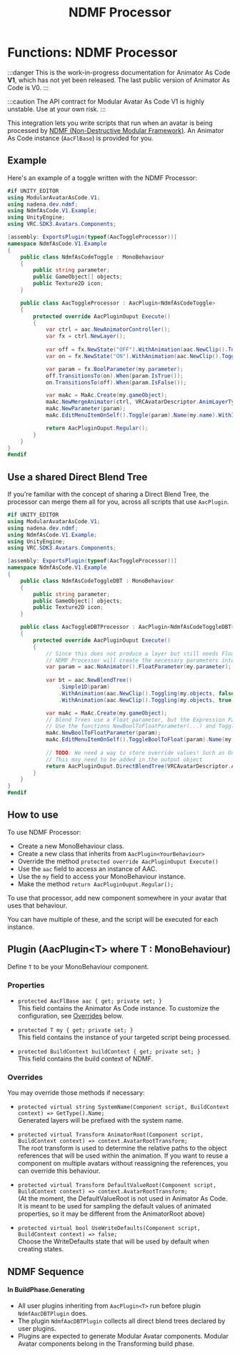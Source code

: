 ﻿---
sidebar_position: 8
title: "NDMF Processor"
---

# Functions: NDMF Processor

:::danger
This is the work-in-progress documentation for Animator As Code **V1**, which has not yet been released. The last public version of Animator As Code is V0.
:::

:::caution
The API contract for Modular Avatar As Code V1 is highly unstable. Use at your own risk.
:::

This integration lets you write scripts that run when an avatar is being processed by [NDMF (Non-Destructive Modular Framework)](https://github.com/bdunderscore/ndmf). An Animator As Code instance (`AacFlBase`) is provided for you.

## Example

Here's an example of a toggle written with the NDMF Processor:

```csharp
#if UNITY_EDITOR
using ModularAvatarAsCode.V1;
using nadena.dev.ndmf;
using NdmfAsCode.V1.Example;
using UnityEngine;
using VRC.SDK3.Avatars.Components;

[assembly: ExportsPlugin(typeof(AacToggleProcessor))]
namespace NdmfAsCode.V1.Example
{
    public class NdmfAsCodeToggle : MonoBehaviour
    {
        public string parameter;
        public GameObject[] objects;
        public Texture2D icon;
    }

    public class AacToggleProcessor : AacPlugin<NdmfAsCodeToggle>
    {
        protected override AacPluginOuput Execute()
        {
            var ctrl = aac.NewAnimatorController();
            var fx = ctrl.NewLayer();
            
            var off = fx.NewState("OFF").WithAnimation(aac.NewClip().Toggling(my.objects, false));
            var on = fx.NewState("ON").WithAnimation(aac.NewClip().Toggling(my.objects, true));

            var param = fx.BoolParameter(my.parameter);
            off.TransitionsTo(on).When(param.IsTrue());
            on.TransitionsTo(off).When(param.IsFalse());

            var maAc = MaAc.Create(my.gameObject);
            maAc.NewMergeAnimator(ctrl, VRCAvatarDescriptor.AnimLayerType.FX);
            maAc.NewParameter(param);
            maAc.EditMenuItemOnSelf().Toggle(param).Name(my.name).WithIcon(my.icon);

            return AacPluginOuput.Regular();
        }
    }
}
#endif
```

## Use a shared Direct Blend Tree

If you're familiar with the concept of sharing a Direct Blend Tree, the processor can merge them all for you, across all scripts that use `AacPlugin`.

```csharp
#if UNITY_EDITOR
using ModularAvatarAsCode.V1;
using nadena.dev.ndmf;
using NdmfAsCode.V1.Example;
using UnityEngine;
using VRC.SDK3.Avatars.Components;

[assembly: ExportsPlugin(typeof(AacToggleProcessor))]
namespace NdmfAsCode.V1.Example
{
    public class NdmfAsCodeToggleDBT : MonoBehaviour
    {
        public string parameter;
        public GameObject[] objects;
        public Texture2D icon;
    }

    public class AacToggleDBTProcessor : AacPlugin<NdmfAsCodeToggleDBT>
    {
        protected override AacPluginOuput Execute()
        {
            // Since this does not produce a layer but still needs Float parameters, use NoAnimator().
            // NDMF Processor will create the necessary parameters into the direct blend tree animator.
            var param = aac.NoAnimator().FloatParameter(my.parameter);
            
            var bt = aac.NewBlendTree()
                .Simple1D(param)
                .WithAnimation(aac.NewClip().Toggling(my.objects, false), 0)
                .WithAnimation(aac.NewClip().Toggling(my.objects, true), 1);

            var maAc = MaAc.Create(my.gameObject);
            // Blend Trees use a Float parameter, but the Expression Parameter can declare it as a bool.
            // Use the functions NewBoolToFloatParameter(...) and ToggleBoolToFloat(...) to reuse the parameter
            maAc.NewBoolToFloatParameter(param);
            maAc.EditMenuItemOnSelf().ToggleBoolToFloat(param).Name(my.name).WithIcon(my.icon);
            
            // TODO: We need a way to store override values! Such as One = 1, or Smoothing = 0.8.
            // This may need to be added in the output object
            return AacPluginOuput.DirectBlendTree(VRCAvatarDescriptor.AnimLayerType.FX, bt);
        }
    }
}
#endif
```

## How to use

To use NDMF Processor:

- Create a new MonoBehaviour class.
- Create a new class that inherits from `AacPlugin<YourBehaviour>`
- Override the method `protected override AacPluginOuput Execute()`
- Use the `aac` field to access an instance of AAC.
- Use the `my` field to access your MonoBehaviour instance.
- Make the method `return AacPluginOuput.Regular();`

To use that processor, add new component somewhere in your avatar that uses that behaviour.

You can have multiple of these, and the script will be executed for each instance.

## Plugin (AacPlugin<T\> where T : MonoBehaviour)

Define `T` to be your MonoBehaviour component.

### Properties

- `protected AacFlBase aac { get; private set; }` <br/>
This field contains the Animator As Code instance. To customize the configuration, see [Overrides](#overrides) below.

- `protected T my { get; private set; }` <br/>
This field contains the instance of your targeted script being processed.

- `protected BuildContext buildContext { get; private set; }` <br/>
This field contains the build context of NDMF.


### Overrides

You may override those methods if necessary:

- `protected virtual string SystemName(Component script, BuildContext context) => GetType().Name;` <br/>
Generated layers will be prefixed with the system name.

- `protected virtual Transform AnimatorRoot(Component script, BuildContext context) => context.AvatarRootTransform;` <br/>
The root transform is used to determine the relative paths to the object references that will be used within the animation. If you want to reuse a component on multiple avatars without reassigning the references, you can override this behaviour.

- `protected virtual Transform DefaultValueRoot(Component script, BuildContext context) => context.AvatarRootTransform;` <br/>
(At the moment, the DefaultValueRoot is not used in Animator As Code. It is meant to be used for sampling the default values of animated properties, so it may be different from the AnimatorRoot above)

- `protected virtual bool UseWriteDefaults(Component script, BuildContext context) => false;` <br/>
Choose the WriteDefaults state that will be used by default when creating states.

## NDMF Sequence

#### In BuildPhase.Generating

- All user plugins inheriting from `AacPlugin<T>` run before plugin `NdmfAacDBTPlugin` does.
- The plugin `NdmfAacDBTPlugin` collects all direct blend trees declared by user plugins.
- Plugins are expected to generate Modular Avatar components. Modular Avatar components belong in the Transforming build phase.
